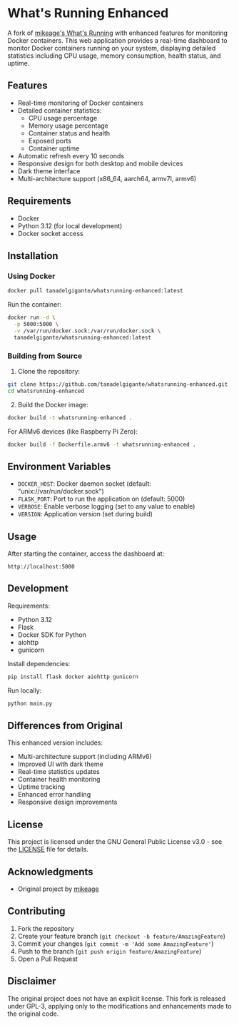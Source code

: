 # What's Running Enhanced

A fork of [mikeage's What's Running](https://github.com/mikeage/whatsrunning) with enhanced features for monitoring Docker containers. This web application provides a real-time dashboard to monitor Docker containers running on your system, displaying detailed statistics including CPU usage, memory consumption, health status, and uptime.

## Features

- Real-time monitoring of Docker containers
- Detailed container statistics:
  - CPU usage percentage
  - Memory usage percentage
  - Container status and health
  - Exposed ports
  - Container uptime
- Automatic refresh every 10 seconds
- Responsive design for both desktop and mobile devices
- Dark theme interface
- Multi-architecture support (x86_64, aarch64, armv7l, armv6)

## Requirements

- Docker
- Python 3.12 (for local development)
- Docker socket access

## Installation

### Using Docker

```bash
docker pull tanadelgigante/whatsrunning-enhanced:latest
```

Run the container:

```bash
docker run -d \
  -p 5000:5000 \
  -v /var/run/docker.sock:/var/run/docker.sock \
  tanadelgigante/whatsrunning-enhanced:latest
```

### Building from Source

1. Clone the repository:
```bash
git clone https://github.com/tanadelgigante/whatsrunning-enhanced.git
cd whatsrunning-enhanced
```

2. Build the Docker image:
```bash
docker build -t whatsrunning-enhanced .
```

For ARMv6 devices (like Raspberry Pi Zero):
```bash
docker build -f Dockerfile.armv6 -t whatsrunning-enhanced .
```

## Environment Variables

- `DOCKER_HOST`: Docker daemon socket (default: "unix://var/run/docker.sock")
- `FLASK_PORT`: Port to run the application on (default: 5000)
- `VERBOSE`: Enable verbose logging (set to any value to enable)
- `VERSION`: Application version (set during build)

## Usage

After starting the container, access the dashboard at:

```
http://localhost:5000
```

## Development

Requirements:
- Python 3.12
- Flask
- Docker SDK for Python
- aiohttp
- gunicorn

Install dependencies:
```bash
pip install flask docker aiohttp gunicorn
```

Run locally:
```bash
python main.py
```

## Differences from Original

This enhanced version includes:
- Multi-architecture support (including ARMv6)
- Improved UI with dark theme
- Real-time statistics updates
- Container health monitoring
- Uptime tracking
- Enhanced error handling
- Responsive design improvements

## License

This project is licensed under the GNU General Public License v3.0 - see the [LICENSE](LICENSE) file for details.

## Acknowledgments

- Original project by [mikeage](https://github.com/mikeage/whatsrunning)

## Contributing

1. Fork the repository
2. Create your feature branch (`git checkout -b feature/AmazingFeature`)
3. Commit your changes (`git commit -m 'Add some AmazingFeature'`)
4. Push to the branch (`git push origin feature/AmazingFeature`)
5. Open a Pull Request

## Disclaimer

The original project does not have an explicit license. This fork is released under GPL-3, applying only to the modifications and enhancements made to the original code.